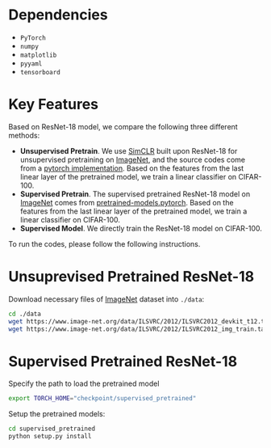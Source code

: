 

# Dependencies

- `PyTorch`
- `numpy`
- `matplotlib`
- `pyyaml`
- `tensorboard`


# Key Features

Based on ResNet-18 model, we compare the following three different methods:

- **Unsupervised Pretrain**. We use [SimCLR](https://proceedings.mlr.press/v119/chen20j/chen20j.pdf) built upon ResNet-18 for unsupervised pretraining on [ImageNet](https://www.image-net.org), and the source codes come from a [pytorch implementation](https://github.com/sthalles/SimCLR). Based on the features from the last linear layer of the pretrained model, we train a linear classifier on CIFAR-100.
- **Supervised Pretrain**. The supervised pretrained ResNet-18 model on [ImageNet](https://www.image-net.org) comes from [pretrained-models.pytorch](https://github.com/Cadene/pretrained-models.pytorch). Based on the features from the last linear layer of the pretrained model, we train a linear classifier on CIFAR-100.
- **Supervised Model**. We directly train the ResNet-18 model on CIFAR-100.

To run the codes, please follow the following instructions.

# Unsuprevised Pretrained ResNet-18

Download necessary files of [ImageNet](https://www.image-net.org/challenges/LSVRC/2012/2012-downloads.php) dataset into `./data`:
```bash
cd ./data
wget https://www.image-net.org/data/ILSVRC/2012/ILSVRC2012_devkit_t12.tar.gz
wget https://www.image-net.org/data/ILSVRC/2012/ILSVRC2012_img_train.tar
```

# Supervised Pretrained ResNet-18

Specify the path to load the pretrained model
```bash
export TORCH_HOME="checkpoint/supervised_pretrained"
```

Setup the pretrained models:
```bash
cd supervised_pretrained
python setup.py install
```

